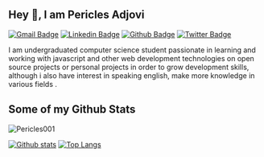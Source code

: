 ## Hey 👋, I am Pericles Adjovi
[![Gmail Badge](https://img.shields.io/badge/-periclesadjovi@gmail.com-c14438?style=flat&logo=Gmail&logoColor=white&link=mailto:periclesadjovi@gmail.com)](mailto:periclesadjovi@gmail.com) 
[![Linkedin Badge](https://img.shields.io/badge/-périclèsadjovi-11ab221a7-0072b1?style=flat&logo=Linkedin&logoColor=white&link=https://www.linkedin.com/in/périclèsadjovi-11ab221a7/)](https://www.linkedin.com/in/périclèsadjovi-11ab221a7/) [![Github Badge](https://img.shields.io/badge/-Pericles001-grey?style=flat&logo=github&logoColor=white&link=https://github.com/Pericles001/)](https://www.github.com/Pericles001/) [![Twitter Badge](https://img.shields.io/badge/-AdjoviPericles-00acee?style=flat&logo=twitter&logoColor=white&link=https://twitter.com/AdjoviPericles/)](https://www.twitter.com/AdjoviPericles/) <p align='left'>I am undergraduated computer science student passionate in learning and working with javascript and other web development technologies on open source projects or personal projects in order to grow development skills, although i also have interest in speaking english, make more knowledge in various fields . </p>
## Some of my Github Stats
<p align=left> <img src=https://komarev.com/ghpvc/?username=Pericles001 alt=Pericles001 /> </p>

[![Github stats](https://github-readme-stats.vercel.app/api?username=Pericles001&show_icons=true&include_all_commits=true)](https://github.com/Pericles001/github-readme-stats)
[![Top Langs](https://github-readme-stats.vercel.app/api/top-langs/?username=Pericles001&layout=compact)](https://github.com/Pericles001/github-readme-stats)
